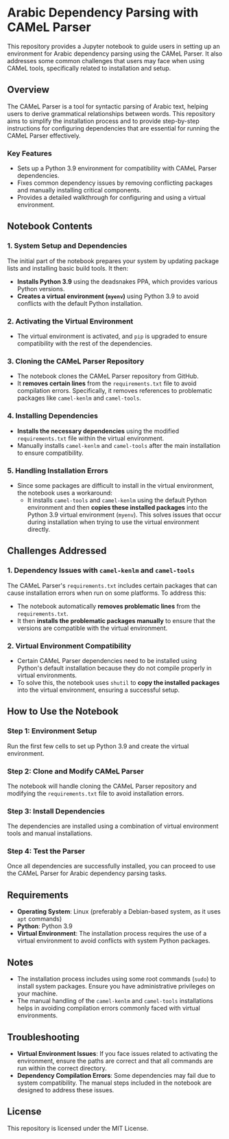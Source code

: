 
# Arabic Dependency Parsing with CAMeL Parser

This repository provides a Jupyter notebook to guide users in setting up an environment for Arabic dependency parsing using the CAMeL Parser. It also addresses some common challenges that users may face when using CAMeL tools, specifically related to installation and setup.

## Overview

The CAMeL Parser is a tool for syntactic parsing of Arabic text, helping users to derive grammatical relationships between words. This repository aims to simplify the installation process and to provide step-by-step instructions for configuring dependencies that are essential for running the CAMeL Parser effectively. 

### Key Features
- Sets up a Python 3.9 environment for compatibility with CAMeL Parser dependencies.
- Fixes common dependency issues by removing conflicting packages and manually installing critical components.
- Provides a detailed walkthrough for configuring and using a virtual environment.

## Notebook Contents

### 1. **System Setup and Dependencies**
The initial part of the notebook prepares your system by updating package lists and installing basic build tools. It then:
- **Installs Python 3.9** using the deadsnakes PPA, which provides various Python versions.
- **Creates a virtual environment (`myenv`)** using Python 3.9 to avoid conflicts with the default Python installation.

### 2. **Activating the Virtual Environment**
- The virtual environment is activated, and `pip` is upgraded to ensure compatibility with the rest of the dependencies.
  
### 3. **Cloning the CAMeL Parser Repository**
- The notebook clones the CAMeL Parser repository from GitHub.
- It **removes certain lines** from the `requirements.txt` file to avoid compilation errors. Specifically, it removes references to problematic packages like `camel-kenlm` and `camel-tools`.

### 4. **Installing Dependencies**
- **Installs the necessary dependencies** using the modified `requirements.txt` file within the virtual environment.
- Manually installs `camel-kenlm` and `camel-tools` after the main installation to ensure compatibility.

### 5. **Handling Installation Errors**
- Since some packages are difficult to install in the virtual environment, the notebook uses a workaround:
  - It installs `camel-tools` and `camel-kenlm` using the default Python environment and then **copies these installed packages** into the Python 3.9 virtual environment (`myenv`). This solves issues that occur during installation when trying to use the virtual environment directly.

## Challenges Addressed
### 1. **Dependency Issues with `camel-kenlm` and `camel-tools`**
The CAMeL Parser's `requirements.txt` includes certain packages that can cause installation errors when run on some platforms. To address this:
- The notebook automatically **removes problematic lines** from the `requirements.txt`.
- It then **installs the problematic packages manually** to ensure that the versions are compatible with the virtual environment.

### 2. **Virtual Environment Compatibility**
- Certain CAMeL Parser dependencies need to be installed using Python's default installation because they do not compile properly in virtual environments.
- To solve this, the notebook uses `shutil` to **copy the installed packages** into the virtual environment, ensuring a successful setup.

## How to Use the Notebook
### Step 1: Environment Setup
Run the first few cells to set up Python 3.9 and create the virtual environment.

### Step 2: Clone and Modify CAMeL Parser
The notebook will handle cloning the CAMeL Parser repository and modifying the `requirements.txt` file to avoid installation errors.

### Step 3: Install Dependencies
The dependencies are installed using a combination of virtual environment tools and manual installations.

### Step 4: Test the Parser
Once all dependencies are successfully installed, you can proceed to use the CAMeL Parser for Arabic dependency parsing tasks.

## Requirements
- **Operating System**: Linux (preferably a Debian-based system, as it uses `apt` commands)
- **Python**: Python 3.9
- **Virtual Environment**: The installation process requires the use of a virtual environment to avoid conflicts with system Python packages.

## Notes
- The installation process includes using some root commands (`sudo`) to install system packages. Ensure you have administrative privileges on your machine.
- The manual handling of the `camel-kenlm` and `camel-tools` installations helps in avoiding compilation errors commonly faced with virtual environments.

## Troubleshooting
- **Virtual Environment Issues**: If you face issues related to activating the environment, ensure the paths are correct and that all commands are run within the correct directory.
- **Dependency Compilation Errors**: Some dependencies may fail due to system compatibility. The manual steps included in the notebook are designed to address these issues.

## License
This repository is licensed under the MIT License.
